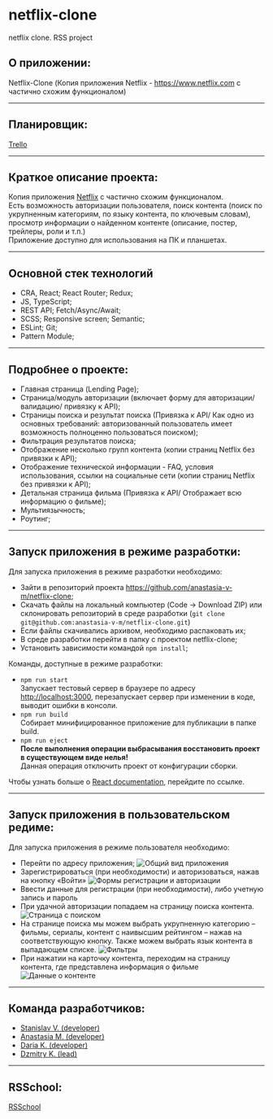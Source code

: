 # netflix-clone
netflix clone. RSS project

## О приложении:

Netflix-Clone (Копия приложения Netflix - https://www.netflix.com с частично схожим функционалом)
________________________________________
## Планировщик:

[Trello](https://trello.com/b/6aoiy2at/netflix-clone)
________________________________________
## Краткое описание проекта:

Копия приложения [Netflix](https://www.netflix.com) с частично схожим функционалом.  
Есть возможность авторизации пользователя, поиск контента (поиск по укрупненным категориям, по языку контента, по ключевым словам), просмотр информации о найденном контенте (описание, постер, трейлеры, роли и т.п.)   
Приложение доступно для использования на ПК и планшетах.  
________________________________________
## Основной стек технологий

*	CRA, React; React Router; Redux;
*	JS, TypeScript;
*	REST API; Fetch/Async/Await;
*	SCSS; Responsive screen; Semantic;
*	ESLint; Git;
*	Pattern Module;
________________________________________
## Подробнее о проекте:

*	Главная страница (Lending Page);
*	Страница/модуль авторизации (включает форму для авторизации/ валидацию/ привязку к API);
*	Страницы поиска и результат поиска (Привязка к API/ Как одно из основных требований: авторизованный пользователь имеет возможность полноценно пользоваться поиском);
*	Фильтрация результатов поиска;
*	Отображение несколько групп контента (копии страниц Netflix без привязки к API);
*	Отображение технической информации - FAQ, условия использования, ссылки на социальные сети (копии страниц Netflix без привязки к API);
*	Детальная страница фильма (Привязка к API/ Отображает всю информацию о фильме);
*	Мультиязычность;
*	Роутинг;
________________________________________
## Запуск приложения в режиме разработки:

Для запуска приложения в режиме разработки необходимо:
*	Зайти в репозиторий проекта https://github.com/anastasia-v-m/netflix-clone;
*	Скачать файлы на локальный компьютер (Code -> Download ZIP) или склонировать репозиторий в среде разработки (`git clone git@github.com:anastasia-v-m/netflix-clone.git`)
*	Если файлы скачивались архивом, необходимо распаковать их;
*	В среде разработки перейти в папку с проектом netflix-clone;
*	Установить зависимости командой `npm install`;

Команды, доступные в режиме разработки:
* `npm run start`  
Запускает тестовый сервер в браузере по адресу [http://localhost:3000](http://localhost:3000), перезапускает сервер при изменении в коде, выводит ошибки в консоли. 
* `npm run build`  
Собирает минифицированное приложение для публикации в папке build.
* `npm run eject`  
**После выполнения операции выбрасывания восстановить проект в существующем виде нелья!**  
Данная операция отключить проект от конфигурации сборки.

Чтобы узнать больше о [React documentation](https://reactjs.org/), перейдите по ссылке.
________________________________________
## Запуск приложения в пользовательском редиме:

Для запуска приложения в режиме пользователя необходимо:
*	Перейти по адресу приложения;
![Общий вид приложения](https://user-images.githubusercontent.com/83609149/154959992-f7a72482-7359-4577-8be5-f6de987367c0.png)
*	Зарегистрироваться (при необходимости) и авторизоваться, нажав на кнопку «Войти»
 ![Формы регистрации и авторизации](https://user-images.githubusercontent.com/83609149/154959555-7ac51244-a680-4f2f-b9c8-7cd193fa6185.JPG)
*	Ввести данные для регистрации (при необходимости), либо учетную запись и пароль
*	При удачной авторизации попадаем на страницу поиска контента. 
 ![Страница с поиском](https://user-images.githubusercontent.com/83609149/154959699-da26f124-27e4-43e3-b426-f7ed665cd8bf.JPG)
*	На странице поиска мы можем выбрать укрупненную категорию – фильмы, сериалы, контент с наивысшим рейтингом – нажав на соответствующую кнопку. Также можем выбрать язык контента в выпадающем списке.
 ![Фильтры](https://user-images.githubusercontent.com/83609149/154959849-6ca67beb-56a7-4c5b-87ba-a0e53f5b42b4.JPG)
*	При нажатии на карточку контента, переходим на страницу контента, где представлена информация о фильме
	 ![Данные о контенте](https://user-images.githubusercontent.com/83609149/154960151-81c142a3-1998-42c5-8e35-e16d53771dec.JPG)


________________________________________
## Команда разработчиков:

*	[Stanislav V. (developer)](https://github.com/Arxons)
*	[Anastasia M. (developer)](https://github.com/anastasia-v-m)
*	[Daria K. (developer)](https://github.com/Divakotova)
*	[Dzmitry K. (lead)](https://github.com/DimaKacer)


________________________________________
## RSSchool:

[RSSchool](https://rs.school/js/)

